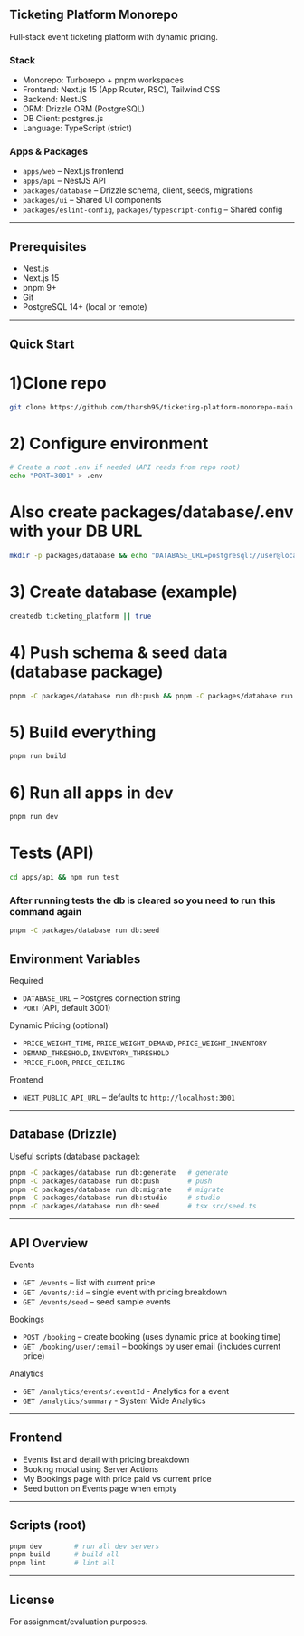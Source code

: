 ## Ticketing Platform Monorepo

Full‑stack event ticketing platform with dynamic pricing.

### Stack
- Monorepo: Turborepo + pnpm workspaces
- Frontend: Next.js 15 (App Router, RSC), Tailwind CSS
- Backend: NestJS
- ORM: Drizzle ORM (PostgreSQL)
- DB Client: postgres.js
- Language: TypeScript (strict)

### Apps & Packages
- `apps/web` – Next.js frontend
- `apps/api` – NestJS API
- `packages/database` – Drizzle schema, client, seeds, migrations
- `packages/ui` – Shared UI components
- `packages/eslint-config`, `packages/typescript-config` – Shared config

---

## Prerequisites
- Nest.js
- Next.js 15
- pnpm 9+
- Git
- PostgreSQL 14+ (local or remote)
---

## Quick Start
# 1)Clone repo
```bash
git clone https://github.com/tharsh95/ticketing-platform-monorepo-main.git && cd ticketing-platform-monorepo &&  pnpm install
```
# 2) Configure environment
```bash
# Create a root .env if needed (API reads from repo root)
echo "PORT=3001" > .env
```
# Also create packages/database/.env with your DB URL
```bash
mkdir -p packages/database && echo "DATABASE_URL=postgresql://user@localhost:5432/ticketing_platform" > packages/database/.env
```
# 3) Create database (example)
```bash
createdb ticketing_platform || true
```
# 4) Push schema & seed data (database package)
```bash
pnpm -C packages/database run db:push && pnpm -C packages/database run db:seed
```
# 5) Build everything
```bash
pnpm run build
```
# 6) Run all apps in dev
```bash
pnpm run dev
```

# Tests (API)
```bash
cd apps/api && npm run test
```

### After running tests the db is cleared so you need to run this command again
```bash
pnpm -C packages/database run db:seed
```

## Environment Variables
Required
- `DATABASE_URL` – Postgres connection string
- `PORT` (API, default 3001)

Dynamic Pricing (optional)
- `PRICE_WEIGHT_TIME`, `PRICE_WEIGHT_DEMAND`, `PRICE_WEIGHT_INVENTORY`
- `DEMAND_THRESHOLD`, `INVENTORY_THRESHOLD`
- `PRICE_FLOOR`, `PRICE_CEILING`

Frontend
- `NEXT_PUBLIC_API_URL` – defaults to `http://localhost:3001`


---

## Database (Drizzle)
Useful scripts (database package):
```bash
pnpm -C packages/database run db:generate   # generate
pnpm -C packages/database run db:push       # push
pnpm -C packages/database run db:migrate    # migrate
pnpm -C packages/database run db:studio     # studio
pnpm -C packages/database run db:seed       # tsx src/seed.ts
```

---

## API Overview
Events
- `GET /events` – list with current price
- `GET /events/:id` – single event with pricing breakdown
- `GET /events/seed` – seed sample events

Bookings
- `POST /booking` – create booking (uses dynamic price at booking time)
- `GET /booking/user/:email` – bookings by user email (includes current price)

Analytics
- `GET /analytics/events/:eventId` - Analytics for a event
- `GET /analytics/summary` - System Wide Analytics
---

## Frontend
- Events list and detail with pricing breakdown
- Booking modal using Server Actions
- My Bookings page with price paid vs current price
- Seed button on Events page when empty

---

## Scripts (root)
```bash
pnpm dev        # run all dev servers
pnpm build      # build all
pnpm lint       # lint all
```

---

## License
For assignment/evaluation purposes.


